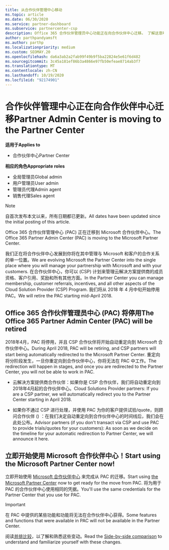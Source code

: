 ```yaml
---
title: 从合作伙伴管理中心移动
ms.topic: article
ms.date: 06/30/2020
ms.service: partner-dashboard
ms.subservice: partnercenter-csp
description: Office 365 合作伙伴管理员中心功能正在向合作伙伴中心迁移。 了解这意味着什么，以及如何在合作伙伴中心执行操作。
author: parthpandyamsft
ms.author: parthp
ms.localizationpriority: medium
ms.custom: SEOMAY.20
ms.openlocfilehash: da6a3ab2a2fab99f49b9f5ba22824e5e61f6d482
ms.sourcegitcommit: 3c45a181ef86b3a4866e97fb50efeae8714ab3f7
ms.translationtype: MT
ms.contentlocale: zh-CN
ms.lasthandoff: 10/19/2020
ms.locfileid: "92174901"
---
```

# <a name="partner-admin-center-is-moving-to-the-partner-center"></a><span data-ttu-id="9ec70-104">合作伙伴管理中心正在向合作伙伴中心迁移</span><span class="sxs-lookup"><span data-stu-id="9ec70-104">Partner Admin Center is moving to the Partner Center</span></span>

<span data-ttu-id="9ec70-105">**适用于**</span><span class="sxs-lookup"><span data-stu-id="9ec70-105">**Applies to**</span></span>

- <span data-ttu-id="9ec70-106">合作伙伴中心</span><span class="sxs-lookup"><span data-stu-id="9ec70-106">Partner Center</span></span>

<span data-ttu-id="9ec70-107">**相应的角色**</span><span class="sxs-lookup"><span data-stu-id="9ec70-107">**Appropriate roles**</span></span>
- <span data-ttu-id="9ec70-108">全局管理员</span><span class="sxs-lookup"><span data-stu-id="9ec70-108">Global admin</span></span>
- <span data-ttu-id="9ec70-109">用户管理员</span><span class="sxs-lookup"><span data-stu-id="9ec70-109">User admin</span></span>
- <span data-ttu-id="9ec70-110">管理员代理</span><span class="sxs-lookup"><span data-stu-id="9ec70-110">Admin agent</span></span>
- <span data-ttu-id="9ec70-111">销售代理</span><span class="sxs-lookup"><span data-stu-id="9ec70-111">Sales agent</span></span>

> [!NOTE]  
> <span data-ttu-id="9ec70-112">自首次发布本文以来，所有日期都已更新。</span><span class="sxs-lookup"><span data-stu-id="9ec70-112">All dates have been updated since the initial posting of this article.</span></span>

<span data-ttu-id="9ec70-113">Office 365 合作伙伴管理中心 (PAC) 正在迁移到 Microsoft 合作伙伴中心。</span><span class="sxs-lookup"><span data-stu-id="9ec70-113">The Office 365 Partner Admin Center (PAC) is moving to the Microsoft Partner Center.</span></span>

<span data-ttu-id="9ec70-114">我们正在将合作伙伴中心发展到你将在其中管理与 Microsoft 和客户的合作关系的单一位置。</span><span class="sxs-lookup"><span data-stu-id="9ec70-114">We are evolving Microsoft the Partner Center into the single place where you will manage your partnership with Microsoft and with your customers.</span></span> <span data-ttu-id="9ec70-115">在合作伙伴中心，你可以 (CSP) 计划来管理云解决方案提供商的成员资格、客户引用、奖励和所有其他方面。</span><span class="sxs-lookup"><span data-stu-id="9ec70-115">In the Partner Center you can manage membership, customer referrals, incentives, and all other aspects of the Cloud Solution Provider (CSP) Program.</span></span> <span data-ttu-id="9ec70-116">我们将从 2018 年 4 月中旬开始停用 PAC。</span><span class="sxs-lookup"><span data-stu-id="9ec70-116">We will retire the PAC starting mid-April 2018.</span></span>

## <a name="the-office-365-partner-admin-center-pac-will-be-retired"></a><span data-ttu-id="9ec70-117">Office 365 合作伙伴管理员中心 (PAC) 将停用</span><span class="sxs-lookup"><span data-stu-id="9ec70-117">The Office 365 Partner Admin Center (PAC) will be retired</span></span>

<span data-ttu-id="9ec70-118">2018年4月，PAC 将停用，并且 CSP 合作伙伴将开始自动重定向到 Microsoft 合作伙伴中心。</span><span class="sxs-lookup"><span data-stu-id="9ec70-118">During April 2018, PAC will be retiring, and CSP partners will start being automatically redirected to the Microsoft Partner Center.</span></span> <span data-ttu-id="9ec70-119">重定向将分阶段发生，一旦你重定向到合作伙伴中心，你将无法在 PAC 中工作。</span><span class="sxs-lookup"><span data-stu-id="9ec70-119">The redirection will happen in stages, and once you are redirected to the Partner Center, you will not be able to work in PAC.</span></span> 

- <span data-ttu-id="9ec70-120">云解决方案提供商合作伙伴：如果你是 CSP 合作伙伴，我们将自动重定向到2018年4月起的合作伙伴中心。</span><span class="sxs-lookup"><span data-stu-id="9ec70-120">Cloud Solutions Provider partners: If you are a CSP partner, we will automatically redirect you to the Partner Center starting in April 2018.</span></span>

- <span data-ttu-id="9ec70-121">如果你不通过 CSP 进行处理，并使用 PAC 为你的客户提供试验/quote，则顾问合作伙伴 () ：在我们决定自动重定向到合作伙伴中心的时间线后，我们会在此处公布。</span><span class="sxs-lookup"><span data-stu-id="9ec70-121">Advisor partners (if you don't transact via CSP and use PAC to provide trials/quotes for your customers): As soon as we decide on the timeline for your automatic redirection to Partner Center, we will announce it here.</span></span>

## <a name="start-using-the-microsoft-partner-center-now"></a><span data-ttu-id="9ec70-122">立即开始使用 Microsoft 合作伙伴中心！</span><span class="sxs-lookup"><span data-stu-id="9ec70-122">Start using the Microsoft Partner Center now!</span></span>

<span data-ttu-id="9ec70-123">立即开始使用 [Microsoft 合作伙伴中心](https://partnercenter.microsoft.com/) 来完成从 PAC 的迁移。</span><span class="sxs-lookup"><span data-stu-id="9ec70-123">Start using [the Microsoft Partner Center](https://partnercenter.microsoft.com/) now to get ready for the move from PAC.</span></span>  <span data-ttu-id="9ec70-124">将为用于 PAC 的合作伙伴中心使用相同的凭据。</span><span class="sxs-lookup"><span data-stu-id="9ec70-124">You'll use the same credentials for the Partner Center that you use for PAC.</span></span>

> [!IMPORTANT]  
> <span data-ttu-id="9ec70-125">在 PAC 中提供的某些功能和功能将无法在合作伙伴中心获得。</span><span class="sxs-lookup"><span data-stu-id="9ec70-125">Some features and functions that were available in PAC will not be available in the Partner Center.</span></span>

 <span data-ttu-id="9ec70-126">阅读[并排比较](moving-from-pac-to-pc.md)，以了解和熟悉这些变动。</span><span class="sxs-lookup"><span data-stu-id="9ec70-126">Read the [Side-by-side comparison](moving-from-pac-to-pc.md) to understand and familiarize yourself with these changes.</span></span> 